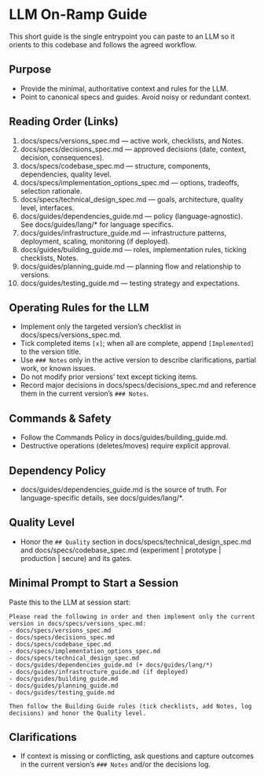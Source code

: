 # LLM On-Ramp Guide

This short guide is the single entrypoint you can paste to an LLM so it orients to this codebase and follows the agreed workflow.

## Purpose
- Provide the minimal, authoritative context and rules for the LLM.
- Point to canonical specs and guides. Avoid noisy or redundant context.

## Reading Order (Links)
1. docs/specs/versions_spec.md — active work, checklists, and Notes.
2. docs/specs/decisions_spec.md — approved decisions (date, context, decision, consequences).
3. docs/specs/codebase_spec.md — structure, components, dependencies, quality level.
4. docs/specs/implementation_options_spec.md — options, tradeoffs, selection rationale.
5. docs/specs/technical_design_spec.md — goals, architecture, quality level, interfaces.
6. docs/guides/dependencies_guide.md — policy (language-agnostic). See docs/guides/lang/* for language specifics.
7. docs/guides/infrastructure_guide.md — infrastructure patterns, deployment, scaling, monitoring (if deployed).
8. docs/guides/building_guide.md — roles, implementation rules, ticking checklists, Notes.
9. docs/guides/planning_guide.md — planning flow and relationship to versions.
10. docs/guides/testing_guide.md — testing strategy and expectations.

## Operating Rules for the LLM
- Implement only the targeted version’s checklist in docs/specs/versions_spec.md.
- Tick completed items `[x]`; when all are complete, append `[Implemented]` to the version title.
- Use `### Notes` only in the active version to describe clarifications, partial work, or known issues.
- Do not modify prior versions’ text except ticking items.
- Record major decisions in docs/specs/decisions_spec.md and reference them in the current version’s `### Notes`.

## Commands & Safety
- Follow the Commands Policy in docs/guides/building_guide.md.
- Destructive operations (deletes/moves) require explicit approval.

## Dependency Policy
- docs/guides/dependencies_guide.md is the source of truth. For language-specific details, see docs/guides/lang/*.

## Quality Level
- Honor the `## Quality` section in docs/specs/technical_design_spec.md and docs/specs/codebase_spec.md (experiment | prototype | production | secure) and its gates.

## Minimal Prompt to Start a Session
Paste this to the LLM at session start:
```
Please read the following in order and then implement only the current version in docs/specs/versions_spec.md:
- docs/specs/versions_spec.md
- docs/specs/decisions_spec.md
- docs/specs/codebase_spec.md
- docs/specs/implementation_options_spec.md
- docs/specs/technical_design_spec.md
- docs/guides/dependencies_guide.md (+ docs/guides/lang/*)
- docs/guides/infrastructure_guide.md (if deployed)
- docs/guides/building_guide.md
- docs/guides/planning_guide.md
- docs/guides/testing_guide.md

Then follow the Building Guide rules (tick checklists, add Notes, log decisions) and honor the Quality level.
```

## Clarifications
- If context is missing or conflicting, ask questions and capture outcomes in the current version’s `### Notes` and/or the decisions log.
